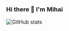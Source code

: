 ### Hi there 👋 I'm Mihai

<!--
**mihaiplesa/mihaiplesa** is a ✨ _special_ ✨ repository because its `README.md` (this file) appears on your GitHub profile.

Here are some ideas to get you started:

- 🔭 I’m currently working on ...
- 🌱 I’m currently learning ...
- 👯 I’m looking to collaborate on ...
- 🤔 I’m looking for help with ...
- 💬 Ask me about ...
- 📫 How to reach me: ...
- ⚡ Fun fact: ...

-->

![GitHub stats](https://github-readme-stats.vercel.app/api?username=mihaiplesa&show_icons=true&count_private=true&include_all_commits=true)
